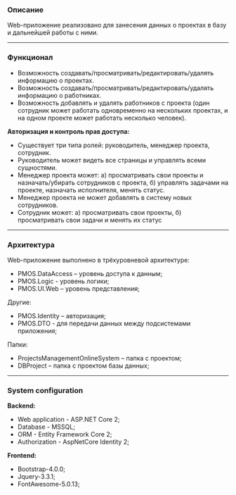 ### Описание

Web-приложение реализовано для занесения данных о проектах в базу и дальнейшей работы с ними.

------------

### Функционал
- Возможность создавать/просматривать/редактировать/удалять информацию о проектах.
- Возможность создавать/просматривать/редактировать/удалять информацию о работниках.
- Возможность добавлять и удалять работников c проекта (один сотрудник может работать одновременно на нескольких проектах, и на одном проекте может работать несколько человек).

**Авторизация и контроль прав доступа:**
- Существует три типа ролей: руководитель, менеджер проекта, сотрудник.
- Руководитель может видеть все страницы и управлять всеми сущностями.
- Менеджер проекта может: a) просматривать свои проекты и назначать/убирать сотрудников с проекта, б) управлять задачами на проекте, назначать исполнителя, менять статус. 
- Менеджер проекта не может добавлять в систему новых сотрудников.
- Сотрудник может: а) просматривать свои проекты, б) просматривать свои задачи и менять их статус

------------

### Архитектура

Web-приложение выполнено в трёхуровневой архитектуре:
- PMOS.DataAccess – уровень доступа к данным;
- PMOS.Logic - уровень логики;
- PMOS.UI.Web – уровень представления;

Другие:
- PMOS.Identity – авторизация;
- PMOS.DTO - для передачи данных между подсистемами приложения;

Папки:
- ProjectsManagementOnlineSystem – папка с проектом;
- DBProject – папка с проектом базы данных;

------------

### System configuration
**Backend:**
- Web application - ASP.NET Core 2;
- Database - MSSQL;
- ORM - Entity Framework Core 2;
- Authorization - AspNetCore Identity 2;

**Frontend:**
- Bootstrap-4.0.0;
- Jquery-3.3.1;
- FontAwesome-5.0.13;
